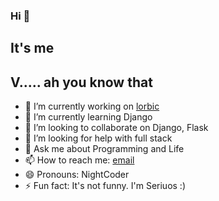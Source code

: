 ### Hi 👋 
## It's me 
## V..... ah you know that

<!-- 
**vikaspatelp83/vikaspatelp83** is a ✨ _special_ ✨ repository because its `README.md` (this file) appears on your GitHub profile.
Here are some ideas to get you started:
-->

- 🔭 I’m currently working on [lorbic](https://lorbic1.herokuapp.com)
- 🌱 I’m currently learning Django
- 👯 I’m looking to collaborate on Django, Flask
- 🤔 I’m looking for help with full stack
- 💬 Ask me about Programming and Life
- 📫 How to reach me: [email](mailto:vikaspatelp83@gmail.com)
- 😄 Pronouns: NightCoder
- ⚡ Fun fact: It's not funny. I'm Seriuos :)


